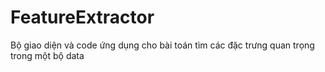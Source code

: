 # FeatureExtractor
Bộ giao diện và code ứng dụng cho bài toán tìm các đặc trưng quan trọng trong một bộ data
